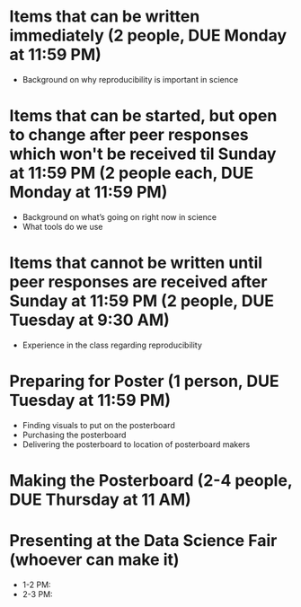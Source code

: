 Items that can be written immediately (2 people, DUE Monday at 11:59 PM)
==================
* Background on why reproducibility is important in science

Items that can be started, but open to change after peer responses which won't be received til Sunday at 11:59 PM (2 people each, DUE Monday at 11:59 PM)
==================
* Background on what’s going on right now in science
* What tools do we use 

Items that cannot be written until peer responses are received after Sunday at 11:59 PM (2 people, DUE Tuesday at 9:30 AM)
==================
* Experience in the class regarding reproducibility


Preparing for Poster (1 person, DUE Tuesday at 11:59 PM)
==================
* Finding visuals to put on the posterboard
* Purchasing the posterboard
* Delivering the posterboard to location of posterboard makers

Making the Posterboard (2-4 people, DUE Thursday at 11 AM)
==================

Presenting at the Data Science Fair (whoever can make it)
==================
* 1-2 PM:
* 2-3 PM:
